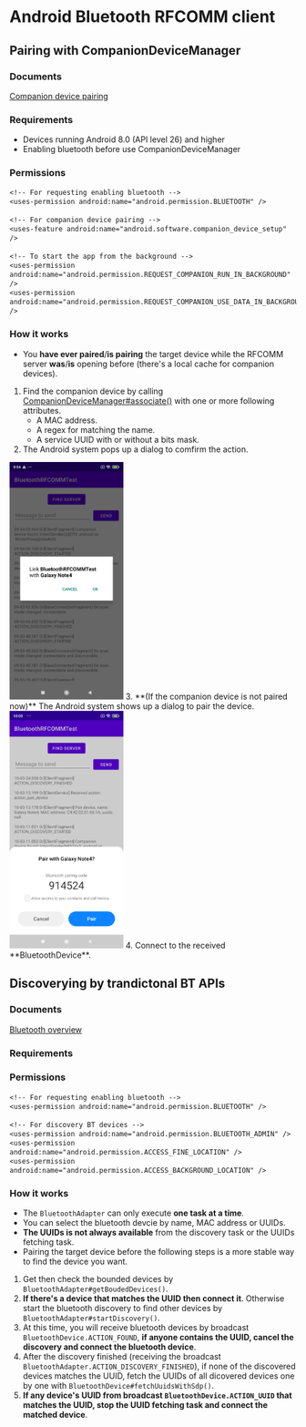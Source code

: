 # Android Bluetooth RFCOMM client

## Pairing with CompanionDeviceManager
### Documents
[Companion device pairing](https://developer.android.com/guide/topics/connectivity/companion-device-pairing)

### Requirements

* Devices running Android 8.0 (API level 26) and higher
* Enabling bluetooth before use CompanionDeviceManager

### Permissions

```
<!-- For requesting enabling bluetooth -->
<uses-permission android:name="android.permission.BLUETOOTH" />

<!-- For companion device pairing -->
<uses-feature android:name="android.software.companion_device_setup" />

<!-- To start the app from the background -->
<uses-permission android:name="android.permission.REQUEST_COMPANION_RUN_IN_BACKGROUND" />
<uses-permission android:name="android.permission.REQUEST_COMPANION_USE_DATA_IN_BACKGROUND" />
```

### How it works
* You **have ever paired**/**is pairing** the target device while the RFCOMM server **was**/**is** opening before (there's a local cache for companion devices).

1. Find the companion device by calling [CompanionDeviceManager#associate()](https://developer.android.com/reference/android/companion/CompanionDeviceManager#associate(android.companion.AssociationRequest,%20android.companion.CompanionDeviceManager.Callback,%20android.os.Handler)) with one or more following attributes.
    * A MAC address.
    * A regex for matching the name.
    * A service UUID with or without a bits mask.
2. The Android system pops up a dialog to comfirm the action.  
<img src="./resources/device-2021-06-23-095421.png" alt="The comfirming dialog for linking with a companion device" width="200"/>
3. **(If the companion device is not paired now)** The Android system shows up a dialog to pair the device.  
<img src="./resources/device-2021-06-23-100333.png" alt="The comfirming dialog for linking with a companion device" width="200"/>
4. Connect to the received **BluetoothDevice**.

## Discoverying by trandictonal BT APIs
### Documents
[Bluetooth overview](https://developer.android.com/guide/topics/connectivity/bluetooth)

### Requirements


### Permissions
```
<!-- For requesting enabling bluetooth -->
<uses-permission android:name="android.permission.BLUETOOTH" />

<!-- For discovery BT devices -->
<uses-permission android:name="android.permission.BLUETOOTH_ADMIN" />
<uses-permission android:name="android.permission.ACCESS_FINE_LOCATION" />
<uses-permission android:name="android.permission.ACCESS_BACKGROUND_LOCATION" />
```

### How it works
* The ```BluetoothAdapter``` can only execute **one task at a time**.
* You can select the bluetooth devcie by name, MAC address or UUIDs.
* **The UUIDs is not always available** from the discovery task or the UUIDs fetching task.
* Pairing the target device before the following steps is a more stable way to find the device you want.

1. Get then check the bounded devices by ```BluetoothAdapter#getBoudedDevices()```.
2. **If there's a device that matches the UUID then connect it**.  Otherwise start the bluetooth discovery to find other devices by ```BluetoothAdapter#startDiscovery()```.
4. At this time, you will receive bluetooth devices by broadcast ```BluetoothDevice.ACTION_FOUND```, **if anyone contains the UUID, cancel the discovery and connect the bluetooth device**.
3. After the discovery finished (receiving the broadcast ```BluetoothAdapter.ACTION_DISCOVERY_FINISHED```), if none of the discovered devices matches the UUID, fetch the UUIDs of all dicovered devices one by one with ```BluetoothDevice#fetchUuidsWithSdp()```.
4. **If any device's UUID from broadcast ```BluetoothDevice.ACTION_UUID``` that matches the UUID, stop the UUID fetching task and connect the matched device**.